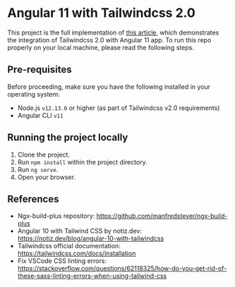 # Angular 11 with Tailwindcss 2.0

This project is the full implementation of [this article](https://medium.com/tunaiku-tech/angular-11-tailwindcss-2-0-blazing-fast-cfa20ae3a5e9), which demonstrates the integration of Tailwindcss 2.0 with Angular 11 app. To run this repo properly on your local machine, please read the following steps.


## Pre-requisites
Before proceeding, make sure you have the following installed in your operating system:
- Node.js `v12.13.0` or higher (as part of Tailwindcss v2.0 requirements)
- Angular CLI `v11`


## Running the project locally
1. Clone the project.
2. Run `npm install` within the project directory.
3. Run `ng serve`.
4. Open your browser.


## References
- Ngx-build-plus repository: https://github.com/manfredsteyer/ngx-build-plus
- Angular 10 with Tailwind CSS by notiz.dev: https://notiz.dev/blog/angular-10-with-tailwindcss
- Tailwindcss official documentation: https://tailwindcss.com/docs/installation
- Fix VSCode CSS linting errors: https://stackoverflow.com/questions/62118325/how-do-you-get-rid-of-these-sass-linting-errors-when-using-tailwind-css